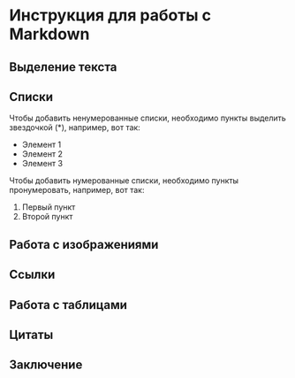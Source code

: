 # Инструкция для работы с Markdown

## Выделение текста

## Списки
Чтобы добавить ненумерованные списки, необходимо пункты выделить звездочкой (*), например, вот так:
* Элемент 1
* Элемент 2
* Элемент 3

Чтобы добавить нумерованные списки, необходимо пункты пронумеровать, например, вот так:
1. Первый пункт
2. Второй пункт

## Работа с изображениями

## Ссылки

## Работа с таблицами

## Цитаты

## Заключение
